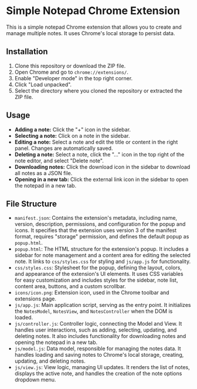 # Simple Notepad Chrome Extension

This is a simple notepad Chrome extension that allows you to create and manage multiple notes. It uses Chrome's local storage to persist data.

## Installation

1.  Clone this repository or download the ZIP file.
2.  Open Chrome and go to `chrome://extensions/`.
3.  Enable "Developer mode" in the top right corner.
4.  Click "Load unpacked".
5.  Select the directory where you cloned the repository or extracted the ZIP file.

## Usage

-   **Adding a note:** Click the "+" icon in the sidebar.
-   **Selecting a note:** Click on a note in the sidebar.
-   **Editing a note:** Select a note and edit the title or content in the right panel. Changes are automatically saved.
-   **Deleting a note:** Select a note, click the "..." icon in the top right of the note editor, and select "Delete note".
-   **Downloading notes:** Click the download icon in the sidebar to download all notes as a JSON file.
-   **Opening in a new tab:** Click the external link icon in the sidebar to open the notepad in a new tab.

## File Structure

-   `manifest.json`: Contains the extension's metadata, including name, version, description, permissions, and configuration for the popup and icons. It specifies that the extension uses version 3 of the manifest format, requires "storage" permission, and defines the default popup as `popup.html`.
-   `popup.html`: The HTML structure for the extension's popup. It includes a sidebar for note management and a content area for editing the selected note. It links to `css/styles.css` for styling and `js/app.js` for functionality.
-   `css/styles.css`: Stylesheet for the popup, defining the layout, colors, and appearance of the extension's UI elements. It uses CSS variables for easy customization and includes styles for the sidebar, note list, content area, buttons, and a custom scrollbar.
-   `icons/icon.png`: Extension icon, used in the Chrome toolbar and extensions page.
-   `js/app.js`: Main application script, serving as the entry point. It initializes the `NotesModel`, `NotesView`, and `NotesController` when the DOM is loaded.
-   `js/controller.js`: Controller logic, connecting the Model and View. It handles user interactions, such as adding, selecting, updating, and deleting notes. It also includes functionality for downloading notes and opening the notepad in a new tab.
-   `js/model.js`: Data model, responsible for managing the notes data. It handles loading and saving notes to Chrome's local storage, creating, updating, and deleting notes.
-   `js/view.js`: View logic, managing UI updates. It renders the list of notes, displays the active note, and handles the creation of the note options dropdown menu.